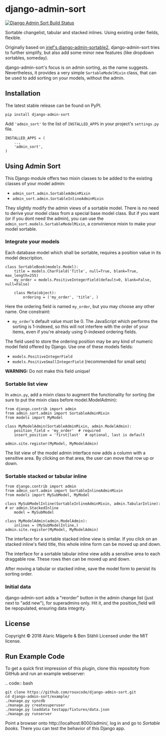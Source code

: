 # django-admin-sort

[![Django Admin Sort Build Status](https://travis-ci.org/rouxcode/django-admin-sort.svg "Django Admin Sort Build Status")](https://travis-ci.org/rouxcode/django-admin-sort)

Sortable changelist, tabular and stacked inlines. Using existing order fields, flexible.

Originally based on [jrief's django-admin-sortable2](https://github.com/jrief/django-admin-sortable2),
django-admin-sort tries to further simplify, but also add some minor new features (like dropdown sortables, someday).

django-admin-sort's focus is on admin sorting, as the name suggests. Nevertheless, it provides a very simple 
`SortableModelMixin` class, that can be used to add sorting on your models, without the admin.

## Installation

The latest stable release can be found on PyPI.

	pip install django-admin-sort

Add ``'admin_sort'`` to the list of ``INSTALLED_APPS`` in your project's ``settings.py`` file.

	INSTALLED_APPS = (
	    ..,
	    'admin_sort',
	)


## Using Admin Sort

This Django module offers two mixin classes to be added to the existing classes of your model
admin:

* ``admin_sort.admin.SortableAdminMixin``
* ``admin_sort.admin.SortableInlineAdminMixin``

They slightly modify the admin views of a sortable model. There is no need to derive your model
class from a special base model class. But if you want (or if you dont need the admin), you can
use the `admin_sort.models.SortableModelMixin`, a convinience mixin to make your model sortable.


### Integrate your models

Each database model which shall be sortable, requires a position value in its model description.

	class SortableBook(models.Model):
	    title = models.CharField('Title', null=True, blank=True, max_length=255)
	    my_order = models.PositiveIntegerField(default=0, blank=False, null=False)

	    class Meta(object):
	        ordering = ('my_order', 'title', )

Here the ordering field is named ``my_order``, but you may choose any other name. One constraint:

* ``my_order``'s default value must be 0. The JavaScript which performs the sorting is 1-indexed,
	so this will not interfere with the order of your items, even if you're already using 0-indexed
	ordering fields.

The field used to store the ordering position may be any kind of numeric model field offered by
Django. Use one of these models fields:

* ``models.PositiveIntegerField``
* ``models.PositiveSmallIntegerField`` (recommended for small sets)

**WARNING:** Do not make this field unique!


### Sortable list view

In ``admin.py``, add a mixin class to augment the functionality for sorting (be sure to put the
mixin class before model.ModelAdmin):

	from django.contrib import admin
	from admin_sort.admin import SortableAdminMixin
	from models import MyModel

	class MyModelAdmin(SortableAdminMixin, admin.ModelAdmin):
	    position_field = 'my_order'  # required
	    insert_position = 'first|last'  # optional, last is default
	    
	admin.site.register(MyModel, MyModelAdmin)

The list view of the model admin interface now adds a column with a sensitive area.
By clicking on that area, the user can move that row up or down.


### Sortable stacked or tabular inline

	from django.contrib import admin
	from admin_sort.admin import SortableInlineAdminMixin
	from models import MySubModel, MyModel

	class MySubModelInline(SortableInlineAdminMixin, admin.TabularInline):  # or admin.StackedInline
	    model = MySubModel

	class MyModelAdmin(admin.ModelAdmin):
	    inlines = (MySubModelInline,)
	admin.site.register(MyModel, MyModelAdmin)

The interface for a sortable stacked inline view is similar. If you click on an stacked
inline's field title, this whole inline form can be moved up and down.

The interface for a sortable tabular inline view adds a sensitive area to each draggable row. These
rows then can be moved up and down.

After moving a tabular or stacked inline, save the model form to persist
its sorting order.


### Initial data

django-admin-sort adds a "reorder" button in the admin change list (just next to "add new"), for superadmins only.
Hit it, and the position_field will be repopulated, ensuring data integrity.
 

## License

Copyright © 2018 Alaric Mägerle & Ben Stähli
Licensed under the MIT license.


## Run Example Code

To get a quick first impression of this plugin, clone this repositoty
from GitHub and run an example webserver:

.. code:: bash

	git clone https://github.com/rouxcode/django-admin-sort.git
	cd django-admin-sort/example/
	./manage.py syncdb
	./manage.py createsuperuser
	./manage.py loaddata testapp/fixtures/data.json
	./manage.py runserver

Point a browser onto http://localhost:8000/admin/, log in and go to *Sortable books*. There you can
test the behavior of this Django app.
